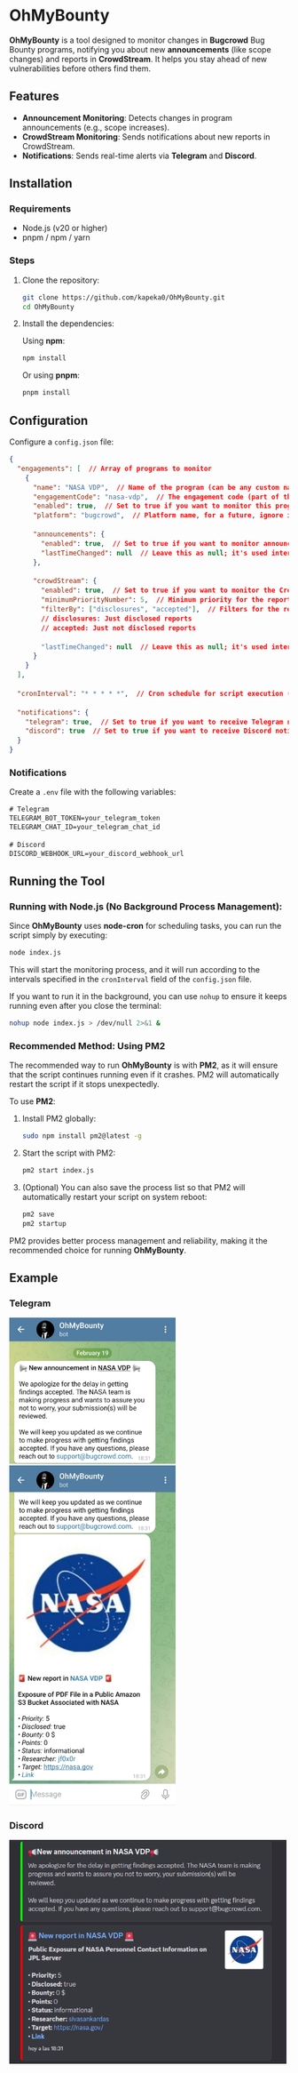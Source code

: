# OhMyBounty

**OhMyBounty** is a tool designed to monitor changes in **Bugcrowd** Bug Bounty programs, notifying you about new **announcements** (like scope changes) and reports in **CrowdStream**. It helps you stay ahead of new vulnerabilities before others find them.

## Features

- **Announcement Monitoring**: Detects changes in program announcements (e.g., scope increases).
- **CrowdStream Monitoring**: Sends notifications about new reports in CrowdStream.
- **Notifications**: Sends real-time alerts via **Telegram** and **Discord**.

## Installation

### Requirements

- Node.js (v20 or higher)
- pnpm / npm / yarn

### Steps

1. Clone the repository:

    ```bash
    git clone https://github.com/kapeka0/OhMyBounty.git
    cd OhMyBounty
    ```

2. Install the dependencies:

    Using **npm**:

    ```bash
    npm install
    ```

    Or using **pnpm**:

    ```bash
    pnpm install
    ```

## Configuration

Configure a `config.json` file:

```json
{
  "engagements": [  // Array of programs to monitor
    {
      "name": "NASA VDP",  // Name of the program (can be any custom name)
      "engagementCode": "nasa-vdp",  // The engagement code (part of the URL for the program)
      "enabled": true,  // Set to true if you want to monitor this program
      "platform": "bugcrowd",  // Platform name, for a future, ignore it

      "announcements": {
        "enabled": true,  // Set to true if you want to monitor announcements (like scope changes, etc.)
        "lastTimeChanged": null  // Leave this as null; it's used internally to track the last update
      },

      "crowdStream": {
        "enabled": true,  // Set to true if you want to monitor the CrowdStream feed
        "minimumPriorityNumber": 5,  // Minimum priority for the reports to notify about
        "filterBy": ["disclosures", "accepted"],  // Filters for the report status (must have at least one value)
        // disclosures: Just disclosed reports
        // accepted: Just not disclosed reports
        
        "lastTimeChanged": null  // Leave this as null; it's used internally to track the last update
      }
    }
  ],

  "cronInterval": "* * * * *",  // Cron schedule for script execution (this runs every minute by default)

  "notifications": {
    "telegram": true,  // Set to true if you want to receive Telegram notifications
    "discord": true  // Set to true if you want to receive Discord notifications
  }
}
```

### Notifications

Create a `.env` file with the following variables:

```
# Telegram
TELEGRAM_BOT_TOKEN=your_telegram_token
TELEGRAM_CHAT_ID=your_telegram_chat_id

# Discord
DISCORD_WEBHOOK_URL=your_discord_webhook_url
```

## Running the Tool

### Running with Node.js (No Background Process Management):

Since **OhMyBounty** uses **node-cron** for scheduling tasks, you can run the script simply by executing:

```bash
node index.js
```

This will start the monitoring process, and it will run according to the intervals specified in the `cronInterval` field of the `config.json` file.

If you want to run it in the background, you can use `nohup` to ensure it keeps running even after you close the terminal:

```bash
nohup node index.js > /dev/null 2>&1 &
```

### Recommended Method: Using PM2

The recommended way to run **OhMyBounty** is with **PM2**, as it will ensure that the script continues running even if it crashes. PM2 will automatically restart the script if it stops unexpectedly.

To use **PM2**:

1. Install PM2 globally:

    ```bash
    sudo npm install pm2@latest -g
    ```

2. Start the script with PM2:

    ```bash
    pm2 start index.js
    ```

3. (Optional) You can also save the process list so that PM2 will automatically restart your script on system reboot:

    ```bash
    pm2 save
    pm2 startup
    ```

PM2 provides better process management and reliability, making it the recommended choice for running **OhMyBounty**.
 
## Example
### Telegram
<img src="./assets/ex1.jpeg" width="300"/>
<img src="./assets/ex2.jpeg" width="300"/>

### Discord
<img src="./assets/ex3.png" width="500"/>
